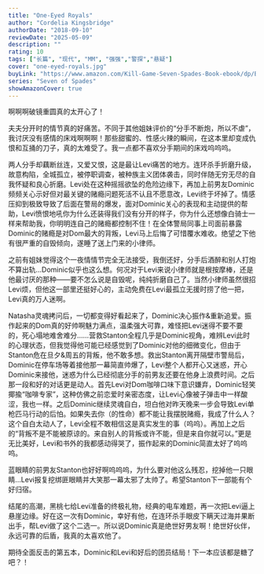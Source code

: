 ```yaml
---
title: "One-Eyed Royals"
author: "Cordelia Kingsbridge"
authorDate: "2018-09-10"
reviewDate: "2025-05-09"
description: ""
rating: 10
tags: ["长篇", "现代", "MM", "强强","警探","悬疑"]
cover: "one-eyed-royals.jpg"
buyLink: "https://www.amazon.com/Kill-Game-Seven-Spades-Book-ebook/dp/B076NXS47G"
series: "Seven of Spades"
showAmazonCover: true
---
```


啊啊啊破镜重圆真的太开心了！

夫夫分开时的情节真的好痛苦。不同于其他姐妹评价的“分手不断炮，所以不虐”，我讨厌没有感情的床戏啊啊啊！那些甜蜜的、性感火辣的瞬间，在这本里却变成仇恨和互捅的刀子，真的太难受了。我一点都不喜欢分手期间的床戏呜呜呜。

两人分手却藕断丝连，又爱又恨，这是最让Levi痛苦的地方。连环杀手折磨升级，故意构陷，全城孤立，被停职调查，被种族主义团体袭击，同时伴随无穷无尽的自我怀疑和良心折磨。Levi处在这种摇摇欲坠的危险边缘下，再加上前男友Dominic频频关心示好但对最关键的赌瘾问题死活不认且不愿意改，Levi终于坏掉了。情感压抑到极致导致了后面在警局的爆发，面对Dominic关心的表现和主动提供的帮助，Levi愤恨地吼你为什么还装得我们没有分开的样子，你为什么还想像白骑士一样来帮助我，你明明连自己的赌瘾都控制不住！在全体警局同事上司面前暴露Dominic的赌瘾是对Dom最大的背叛，Levi马上后悔了可惜覆水难收。绝望之下他有很严重的自毁倾向，遂睡了送上门来的小律师。

之前有姐妹觉得这个一夜情情节完全无法接受，我倒还好，分手后酒醉和别人打炮不算出轨…Dominic似乎也这么想。何况对于Levi来说小律师就是根按摩棒，还是他最讨厌的那种——要不怎么说是自毁呢，纯纯折磨自己了。当然小律师虽然很招Levi烦，但他这一部里还挺好心的，主动免费在Levi最孤立无援时捞了他一把，Levi真的万人迷啊。

Natasha灵魂拷问后，一切都变得好看起来了，Dominic决心振作&重新追爱。振作起来的Dom真的好帅啊魅力满点，温柔强大可靠，难怪把Levi迷得不要不要的，死心塌地难舍难分……营救Stanton全程几乎是Dominic视角，难辨Levi此时的心理状态，但我觉得他可能已经感觉到了Dominic对他的细微变化，但由于Stanton危在旦夕&周五的背叛，他不敢多想。救出Stanton离开隔壁市警局后，Dominic在停车场等着接他那一幕简直帅爆了，Levi整个人都开心又迷惑，开心Dominic来接他，迷惑为什么已经彻底分手的前男友还要在他身上浪费时间。之后那一段和好的对话更是动人。首先Levi对Dom咖啡口味下意识嫌弃，Dominic轻笑揶揄“咖啡专家”，这种仿佛之前恋爱时亲密态度，让Levi心像被子弹击中一样酸涩，我也一样。之后Dominic继续灵魂自白，坦白他对昨天晚来一步会导致Levi单枪匹马行动的后怕。如果失去你（的性命）都不能让我摆脱赌瘾，我成了什么人？这个自白太动人了，Levi全程不敢相信这是真实发生的事（呜呜）。再加上之后的“背叛不是不能被原谅的。来自别人的背叛或许不能，但是来自你就可以。”更是无比美好，Levi和书外的我都感动得哭了，振作起来的Dominic简直太好了呜呜呜。

蓝眼睛的前男友Stanton也好好啊呜呜呜，为什么要对他这么残忍，挖掉他一只眼睛…Levi报复挖绑匪眼睛并大笑那一幕太邪了太帅了。希望Stanton下一部能有个好归宿。

结尾的高潮，黑桃七给Levi准备的终极礼物，经典的电车难题，再一次把Levi逼上悬崖边缘。好在这一次有Dominic，幸好有他，在连环杀手眼皮下瞒天过海并果断出手，帮Levi做了这个二选一。所以说Dominic真是绝世好男友啊！绝世好伙伴，永远可靠的后盾，我真的太喜欢他了。

期待全面反击的第五本，Dominic和Levi和好后的团员结局！下一本应该都是糖了吧？！